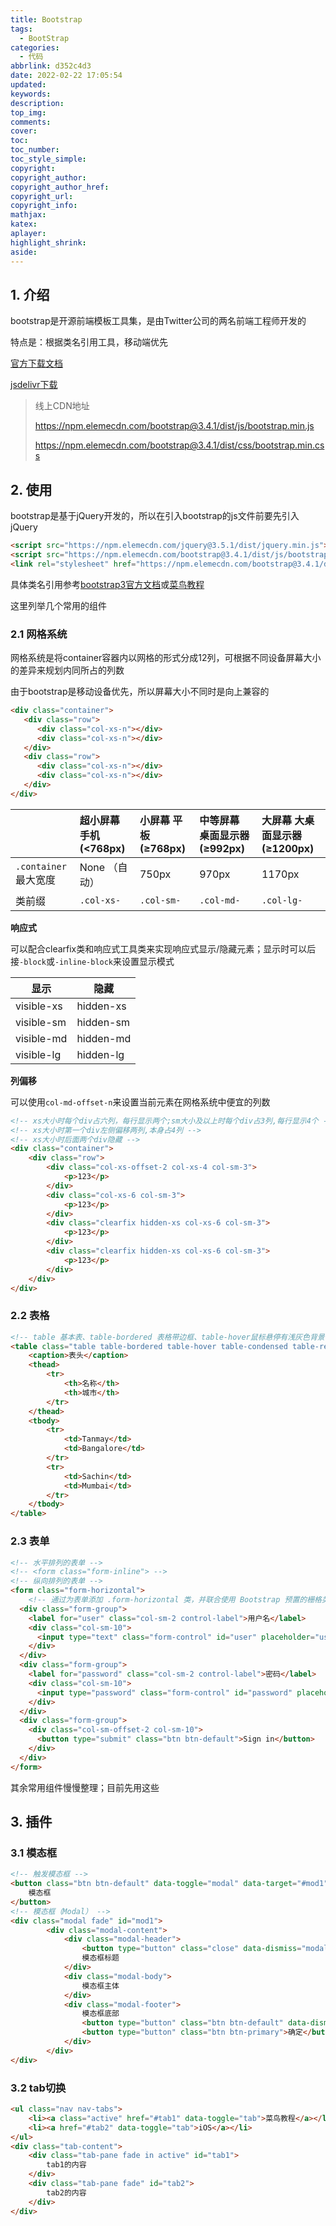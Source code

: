 ```yaml
---
title: Bootstrap
tags:
  - BootStrap
categories:
  - 代码
abbrlink: d352c4d3
date: 2022-02-22 17:05:54
updated:
keywords:
description:
top_img:
comments:
cover:
toc:
toc_number:
toc_style_simple:
copyright:
copyright_author:
copyright_author_href:
copyright_url:
copyright_info:
mathjax:
katex:
aplayer:
highlight_shrink:
aside:
---
```

## 1. 介绍

bootstrap是开源前端模板工具集，是由Twitter公司的两名前端工程师开发的

特点是：根据类名引用工具，移动端优先

[官方下载文档](https://github.com/twbs/bootstrap/releases/download/v3.4.1/bootstrap-3.4.1-dist.zip)

[jsdelivr下载](https://www.jsdelivr.com/package/npm/bootstrap?version=3.4.1&path=dist)

> 线上CDN地址
>
> https://npm.elemecdn.com/bootstrap@3.4.1/dist/js/bootstrap.min.js
>
> https://npm.elemecdn.com/bootstrap@3.4.1/dist/css/bootstrap.min.css

##  2. 使用

bootstrap是基于jQuery开发的，所以在引入bootstrap的js文件前要先引入jQuery

```html
<script src="https://npm.elemecdn.com/jquery@3.5.1/dist/jquery.min.js"></script>
<script src="https://npm.elemecdn.com/bootstrap@3.4.1/dist/js/bootstrap.min.js"></script>
<link rel="stylesheet" href="https://npm.elemecdn.com/bootstrap@3.4.1/dist/css/bootstrap.min.css">
```

具体类名引用参考[bootstrap3官方文档](https://v3.bootcss.com/css/)或[菜鸟教程](https://www.runoob.com/bootstrap/bootstrap-grid-system.html)

这里列举几个常用的组件

### 2.1 网格系统

网格系统是将container容器内以网格的形式分成12列，可根据不同设备屏幕大小的差异来规划内同所占的列数

由于bootstrap是移动设备优先，所以屏幕大小不同时是向上兼容的

```html
<div class="container">
   <div class="row">
      <div class="col-xs-n"></div>
      <div class="col-xs-n"></div>      
   </div>
   <div class="row">
      <div class="col-xs-n"></div>
      <div class="col-xs-n"></div> 
   </div>
</div>
```

|                       | 超小屏幕 手机 (<768px) | 小屏幕 平板 (≥768px) | 中等屏幕 桌面显示器 (≥992px) | 大屏幕 大桌面显示器 (≥1200px) |
| :-------------------- | :--------------------- | :------------------- | :--------------------------- | :---------------------------- |
| `.container` 最大宽度 | None （自动）          | 750px                | 970px                        | 1170px                        |
| 类前缀                | `.col-xs-`             | `.col-sm-`           | `.col-md-`                   | `.col-lg-`                    |

**响应式**  

可以配合clearfix类和响应式工具类来实现响应式显示/隐藏元素；显示时可以后接`-block`或`-inline-block`来设置显示模式

| 显示       | 隐藏      |
| ---------- | --------- |
| visible-xs | hidden-xs |
| visible-sm | hidden-sm |
| visible-md | hidden-md |
| visible-lg | hidden-lg |

**列偏移**  

可以使用`col-md-offset-n`来设置当前元素在网格系统中便宜的列数

```html
<!-- xs大小时每个div占六列，每行显示两个;sm大小及以上时每个div占3列,每行显示4个 -->
<!-- xs大小时第一个div左侧偏移两列,本身占4列 -->
<!-- xs大小时后面两个div隐藏 -->
<div class="container">
    <div class="row">
        <div class="col-xs-offset-2 col-xs-4 col-sm-3">
            <p>123</p>
        </div>
        <div class="col-xs-6 col-sm-3">
            <p>123</p>
        </div>
        <div class="clearfix hidden-xs col-xs-6 col-sm-3">
            <p>123</p>
        </div>
        <div class="clearfix hidden-xs col-xs-6 col-sm-3">
            <p>123</p>
        </div>
    </div>
</div>
```

### 2.2 表格

```html
<!-- table 基本表、table-bordered 表格带边框、table-hover鼠标悬停有浅灰色背景、table-condensed 表格更紧凑、table-responsive 响应式表格 -->
<table class="table table-bordered table-hover table-condensed table-responsive">
    <caption>表头</caption>
    <thead>
        <tr>
            <th>名称</th>
            <th>城市</th>
        </tr>
    </thead>
    <tbody>
        <tr>
            <td>Tanmay</td>
            <td>Bangalore</td>
        </tr>
        <tr>
            <td>Sachin</td>
            <td>Mumbai</td>
        </tr>
    </tbody>
</table>
```

### 2.3 表单

```html
<!-- 水平排列的表单 -->
<!-- <form class="form-inline"> -->
<!-- 纵向排列的表单 -->
<form class="form-horizontal">
    <!-- 通过为表单添加 .form-horizontal 类，并联合使用 Bootstrap 预置的栅格类，可以将 label 标签和控件组水平并排布局。这样做将改变 .form-group 的行为，使其表现为栅格系统中的行（row），因此就无需再额外添加 .row 了 -->
  <div class="form-group">
    <label for="user" class="col-sm-2 control-label">用户名</label>
    <div class="col-sm-10">
      <input type="text" class="form-control" id="user" placeholder="username">
    </div>
  </div>
  <div class="form-group">
    <label for="password" class="col-sm-2 control-label">密码</label>
    <div class="col-sm-10">
      <input type="password" class="form-control" id="password" placeholder="Password">
    </div>
  </div>
  <div class="form-group">
    <div class="col-sm-offset-2 col-sm-10">
      <button type="submit" class="btn btn-default">Sign in</button>
    </div>
  </div>
</form>
```

其余常用组件慢慢整理；目前先用这些

## 3. 插件

### 3.1 模态框

```html
<!-- 触发模态框 -->
<button class="btn btn-default" data-toggle="modal" data-target="#mod1">
	模态框
</button>
<!-- 模态框（Modal） -->
<div class="modal fade" id="mod1">
		<div class="modal-content">
			<div class="modal-header">
				<button type="button" class="close" data-dismiss="modal">&times;</button>
				模态框标题
			</div>
			<div class="modal-body">
				模态框主体
			</div>
			<div class="modal-footer">
				模态框底部
				<button type="button" class="btn btn-default" data-dismiss="modal">关闭</button>
				<button type="button" class="btn btn-primary">确定</button>
			</div>
		</div>
</div>
```

### 3.2 tab切换

```html
<ul class="nav nav-tabs">
	<li><a class="active" href="#tab1" data-toggle="tab">菜鸟教程</a></li>
	<li><a href="#tab2" data-toggle="tab">iOS</a></li>
</ul>
<div class="tab-content">
	<div class="tab-pane fade in active" id="tab1">
		tab1的内容
	</div>
	<div class="tab-pane fade" id="tab2">
		tab2的内容
	</div>
</div>
```

